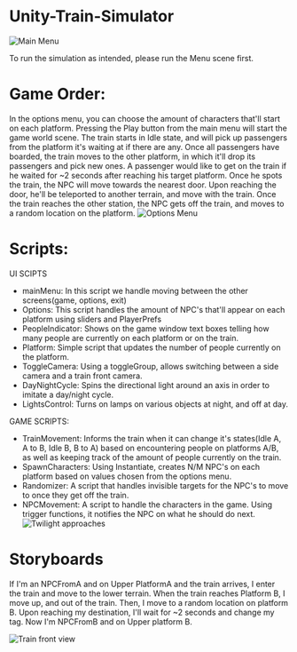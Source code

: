 # Unity-Train-Simulator
 ![Main Menu](https://i.ibb.co/F0jj5Kh/Screenshot-83.png)

To run the simulation as intended, please run the Menu scene first.

# Game Order: 
In the options menu, you can choose the amount of characters that'll start on each platform. 
Pressing the Play button from the main menu will start the game world scene.
The train starts in Idle state, and will pick up passengers from the platform it's waiting at if there are any. Once all passengers have boarded, the train moves to the other platform, in which it'll drop its passengers and pick new ones.
A passenger would like to get on the train if he waited for ~2 seconds after reaching his target platform. Once he spots the train, the NPC will move towards the nearest door. Upon reaching the door, he'll be teleported to another terrain, and move with the train. Once the train reaches the other station, the NPC gets off the train, and moves to a random location on the platform.
 ![Options Menu](https://i.ibb.co/qBZtm0D/Screenshot-84.png)


# Scripts:
UI SCIPTS
* mainMenu: In this script we handle moving between the other screens(game, options, exit)
* Options: This script handles the amount of NPC's that'll appear on each platform using sliders and PlayerPrefs
* PeopleIndicator: Shows on the game window text boxes telling how many people are currently on each platform or on the train.
* Platform: Simple script that updates the number of people currently on the platform.
* ToggleCamera: Using a toggleGroup, allows switching between a side camera and a train front camera.
* DayNightCycle: Spins the directional light around an axis in order to imitate a day/night cycle.
* LightsControl: Turns on lamps on various objects at night, and off at day.

GAME SCRIPTS:
* TrainMovement: Informs the train when it can change it's states(Idle A, A to B, Idle B, B to A) based on encountering people on platforms A/B, as well as keeping track of the amount of people currently on the train.
* SpawnCharacters: Using Instantiate, creates N/M NPC's on each platform based on values chosen from the options menu.
* Randomizer: A script that handles invisible targets for the NPC's to move to once they get off the train.
* NPCMovement: A script to handle the characters in the game. Using trigger functions, it notifies the NPC on what he should do next.
 ![Twilight approaches](https://i.ibb.co/fpfczjj/4o5t7k.gif)


# Storyboards
If I'm an NPCFromA and on Upper PlatformA and the train arrives, I enter the train and move to the lower terrain.
When the train reaches Platform B, I move up, and out of the train. Then, I move to a random location on platform B.
Upon reaching my destination, I'll wait for ~2 seconds and change my tag.
Now I'm NPCFromB and on Upper platform B.

 ![Train front view](https://i.ibb.co/VMbQr9Z/Screenshot-91.png)

